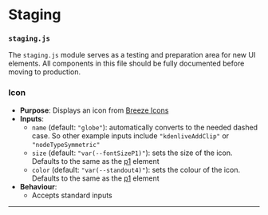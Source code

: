 # Staging
### `staging.js`

The `staging.js` module serves as a testing and preparation area for new UI elements. All components in this file should be fully documented before moving to production.

### Icon

- **Purpose**: Displays an icon from [Breeze Icons](https://cdn.kde.org/breeze-icons/icons.html)
- **Inputs**:
    - `name`  (default: `"globe"`): automatically converts to the needed dashed case. So other example inputs include `"kdenliveAddClip"` or `"nodeTypeSymmetric"`
    - `size`  (default: `"var(--fontSizeP1)"`): sets the size of the icon. Defaults to the same as the [p1](base.js.md#p1,%20p2,%20p3) element
    - `color`  (default: `"var(--standout4)"`): sets the colour of the icon. Defaults to the same as the [p1](base.js.md#p1,%20p2,%20p3)  element
- **Behaviour**:
    - Accepts standard inputs

---